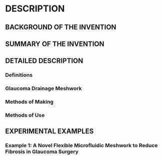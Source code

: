 # DESCRIPTION

## BACKGROUND OF THE INVENTION

## SUMMARY OF THE INVENTION

## DETAILED DESCRIPTION

### Definitions

### Glaucoma Drainage Meshwork

### Methods of Making

### Methods of Use

## EXPERIMENTAL EXAMPLES

### Example 1: A Novel Flexible Microfluidic Meshwork to Reduce Fibrosis in Glaucoma Surgery

